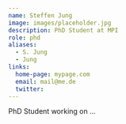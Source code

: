 ```yaml
---
name: Steffen Jung
image: images/placeholder.jpg
description: PhD Student at MPI
role: phd
aliases:
  - S. Jung
  - Jung
links:
  home-page: mypage.com
  email: mail@me.de
  twitter: 
---
```


PhD Student working on ...
